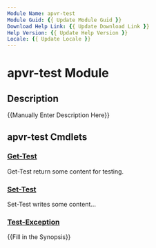 ```yaml
---
Module Name: apvr-test
Module Guid: {{ Update Module Guid }}
Download Help Link: {{ Update Download Link }}
Help Version: {{ Update Help Version }}
Locale: {{ Update Locale }}
---
```


# apvr-test Module
## Description
{{Manually Enter Description Here}}

## apvr-test Cmdlets
### [Get-Test](Get-Test.md)
Get-Test return some content for testing.

### [Set-Test](Set-Test.md)
Set-Test writes some content...

### [Test-Exception](Test-Exception.md)
{{Fill in the Synopsis}}

